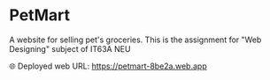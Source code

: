 # PetMart
A website for selling pet's groceries. This is the assignment for "Web Designing" subject of IT63A NEU

🌐 Deployed web URL: https://petmart-8be2a.web.app
